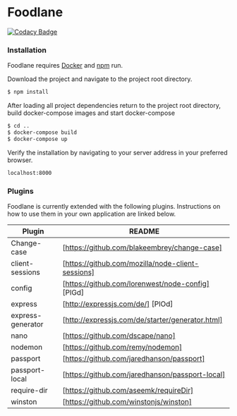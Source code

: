 # Foodlane

[![Codacy Badge](https://api.codacy.com/project/badge/Grade/ab011d6fa45948589ff8b2775b5c265a)](https://www.codacy.com/app/Boxie/foodlane?utm_source=github.com&amp;utm_medium=referral&amp;utm_content=Boxie/foodlane&amp;utm_campaign=Badge_Grade)

### Installation

Foodlane requires [Docker](https://www.docker.com/) and [npm](https://www.npmjs.com/) run.

Download the project and navigate to the project root directory.

```sh
$ npm install
```

After loading all project dependencies return to the project root directory, build docker-compose images and start docker-compose

```sh
$ cd ..
$ docker-compose build
$ docker-compose up
```

Verify the installation by navigating to your server address in your preferred browser.

```sh
localhost:8000
```
### Plugins

Foodlane is currently extended with the following plugins. Instructions on how to use them in your own application are linked below.

| Plugin | README |
| ------ | ------ |
| Change-case | [https://github.com/blakeembrey/change-case] |
| client-sessions | [https://github.com/mozilla/node-client-sessions] |
| config | [https://github.com/lorenwest/node-config] [PlGd] |
| express | [http://expressjs.com/de/] [PlOd] |
| express-generator | [http://expressjs.com/de/starter/generator.html] |
| nano | [https://github.com/dscape/nano]  |
| nodemon | [https://github.com/remy/nodemon] |
| passport | [https://github.com/jaredhanson/passport] |
| passport-local | [https://github.com/jaredhanson/passport-local] |
| require-dir | [https://github.com/aseemk/requireDir] |
| winston | [https://github.com/winstonjs/winston] |